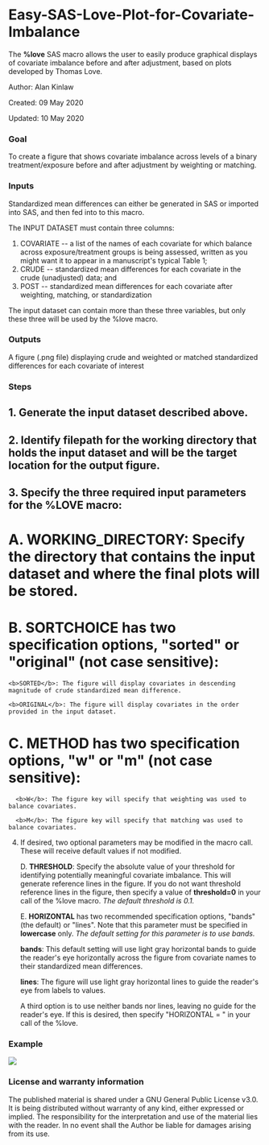 # Easy-SAS-Love-Plot-for-Covariate-Imbalance

The <b>%love</b> SAS macro allows the user to easily produce graphical displays of covariate imbalance before and after adjustment, based on plots developed by Thomas Love.

Author: Alan Kinlaw

Created: 09 May 2020

Updated: 10 May 2020


### Goal

To create a figure that shows covariate imbalance across levels of a binary treatment/exposure before and after adjustment by weighting or matching.


### Inputs

Standardized mean differences can either be generated in SAS or imported into SAS, and then fed into to this macro.

The INPUT DATASET must contain three columns:
1. COVARIATE -- a list of the names of each covariate for which balance across exposure/treatment groups is being assessed, written as you might want it to appear in a manuscript's typical Table 1;
2. CRUDE -- standardized mean differences for each covariate in the crude (unadjusted) data; and 
3. POST -- standardized mean differences for each covariate after weighting, matching, or standardization 

The input dataset can contain more than these three variables, but only these three will be used by the %love macro.

### Outputs

A figure (.png file) displaying crude and weighted or matched standardized differences for each covariate of interest

### Steps

## 1. Generate the input dataset described above.
## 2. Identify filepath for the working directory that holds the input dataset and will be the target location for the output figure.
## 3. Specify the three required input parameters for the %LOVE macro:
	
# A. <b>WORKING_DIRECTORY</b>: Specify the directory that contains the input dataset and where the final plots will be stored.
	
# B. <b>SORTCHOICE</b> has two specification options, "sorted" or "original" (not case sensitive):

	<b>SORTED</b>: The figure will display covariates in descending magnitude of crude standardized mean difference.
		
	<b>ORIGINAL</b>: The figure will display covariates in the order provided in the input dataset.
			
# C. <b>METHOD</b> has two specification options, "w" or "m" (not case sensitive):
		
	  <b>W</b>: The figure key will specify that weighting was used to balance covariates.
		
	  <b>M</b>: The figure key will specify that matching was used to balance covariates. 
		
		
4. If desired, two optional parameters may be modified in the macro call. These will receive default values if not modified.
		
	D. <b>THRESHOLD</b>: Specify the absolute value of your threshold for identifying potentially meaningful covariate imbalance. This will generate reference lines in the figure. If you do not want threshold reference lines in the figure, then specify a value of <b>threshold=0</b> in your call of the %love macro. <i>The default threshold is 0.1.</i>
	
	E. <b>HORIZONTAL</b> has two recommended specification options, "bands" (the default) or "lines". Note that this parameter must be specified in <b>lowercase</b> only. <i>The default setting for this parameter is to use bands.</i>
		
	<b>bands</b>: This default setting will use light gray horizontal bands to guide the reader's eye horizontally across the figure from covariate names to their standardized mean differences. 
		
	  <b>lines</b>: The figure will use light gray horizontal lines to guide the reader's eye from labels to values. 
		
	  A third option is to use neither bands nor lines, leaving no guide for the reader's eye. If this is desired, then specify "HORIZONTAL = " in your call of the %love.
	

### Example
![](https://github.com/alankinlaw/Easy-Love-Plot/blob/master/example.png)
 
### License and warranty information

The published material is shared under a GNU General Public License v3.0.  It is being distributed without warranty of any kind, either expressed or implied. The responsibility for the interpretation and use of the material lies with the reader. In no event shall the Author be liable for damages arising from its use.
